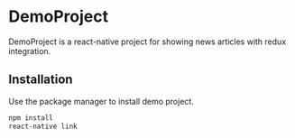 # DemoProject

DemoProject is a react-native project for showing news articles with redux integration.

## Installation

Use the package manager to install demo project.

```bash
npm install
react-native link
```